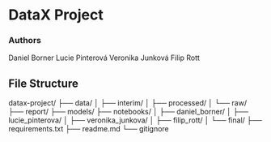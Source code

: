 # DataX Project
### Authors
Daniel Borner
Lucie Pinterová
Veronika Junková
Filip Rott
## File Structure
datax-project/
├── data/
│   ├── interim/
│   ├── processed/
│   └── raw/
├── report/
├── models/
├── notebooks/
│   ├── daniel_borner/
│   ├── lucie_pinterova/
│   ├── veronika_junkova/
│   ├── filip_rott/
│   └── final/
├── requirements.txt
├── readme.md
└── gitignore